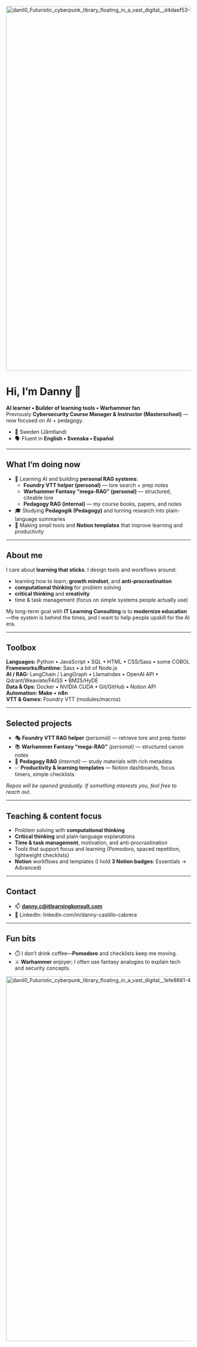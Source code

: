 
<img width="4896" height="992" alt="danil0_Futuristic_cyberpunk_library_floating_in_a_vast_digital__d4daef53-7131-4e32-8d26-3265b4efcfe5" src="https://github.com/user-attachments/assets/c290177a-bcd7-4588-8dec-a3c44012307e" />

# Hi, I’m Danny 👋

**AI learner • Builder of learning tools • Warhammer fan**  
Previously **Cybersecurity Course Manager & Instructor (Masterschool)** — now focused on AI + pedagogy.

- 📍 Sweden (Jämtland)  
- 🗣️ Fluent in **English • Svenska • Español**

---

## What I’m doing now
- 🧠 Learning AI and building **personal RAG systems**:
  - **Foundry VTT helper (personal)** — lore search + prep notes
  - **Warhammer Fantasy “mega-RAG” (personal)** — structured, citeable lore
  - **Pedagogy RAG (internal)** — my course books, papers, and notes
- 🎓 Studying **Pedagogik (Pedagogy)** and turning research into plain-language summaries
- 🧩 Making small tools and **Notion templates** that improve learning and productivity

---

## About me
I care about **learning that sticks**. I design tools and workflows around:
- learning how to learn, **growth mindset**, and **anti-procrastination**
- **computational thinking** for problem solving
- **critical thinking** and **creativity**
- time & task management (focus on simple systems people actually use)

My long-term goal with **IT Learning Consulting** is to **modernize education**—the system is behind the times, and I want to help people upskill for the AI era.

---

## Toolbox
**Languages:** Python • JavaScript • SQL • HTML • CSS/Sass • some COBOL  
**Frameworks/Runtime:** Sass • a bit of Node.js  
**AI / RAG:** LangChain / LangGraph • LlamaIndex • OpenAI API • Qdrant/Weaviate/FAISS • BM25/HyDE  
**Data & Ops:** Docker • NVIDIA CUDA • Git/GitHub • Notion API  
**Automation:** **Make** • **n8n**  
**VTT & Games:** Foundry VTT (modules/macros)

---

## Selected projects
- 🎭 **Foundry VTT RAG helper** *(personal)* — retrieve lore and prep faster
- 📚 **Warhammer Fantasy “mega-RAG”** *(personal)* — structured canon notes
- 🎒 **Pedagogy RAG** *(internal)* — study materials with rich metadata
- ✅ **Productivity & learning templates** — Notion dashboards, focus timers, simple checklists

*Repos will be opened gradually. If something interests you, feel free to reach out.*

---

## Teaching & content focus
- Problem solving with **computational thinking**
- **Critical thinking** and plain-language explanations
- **Time & task management**, motivation, and anti-procrastination
- Tools that support focus and learning (Pomodoro, spaced repetition, lightweight checklists)
- **Notion** workflows and templates (I hold **3 Notion badges**: Essentials → Advanced)

---

## Contact
- 📫 **danny.c@itlearningkonsult.com**  
- 💼 LinkedIn: linkedin.com/in/danny-castillo-cabrera

---

## Fun bits
- ⏱️ I don’t drink coffee—**Pomodoro** and checklists keep me moving.  
- ⚔️ **Warhammer** enjoyer; I often use fantasy analogies to explain tech and security concepts.


<img width="4896" height="992" alt="danil0_Futuristic_cyberpunk_library_floating_in_a_vast_digital__1efe8661-4c77-403e-b298-8e1fb9d1e6ae" src="https://github.com/user-attachments/assets/bdc97849-f30b-4ff7-95b5-2cef3ea588c3" />


